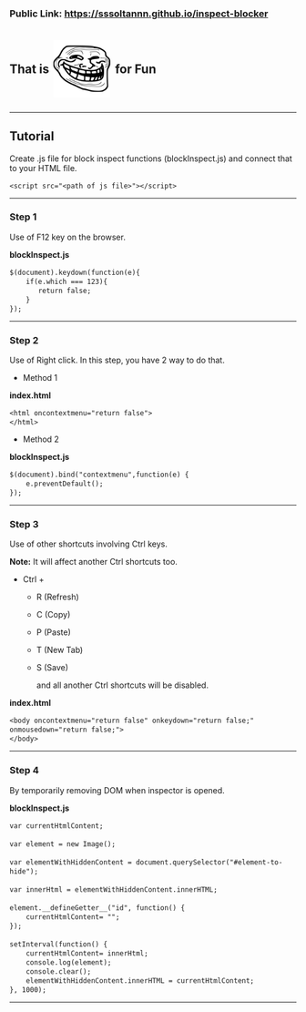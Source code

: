 ### Public Link: https://sssoltannn.github.io/inspect-blocker

<h2 style="display:flex; flex-direction:row; align-items:center;">That is <img style="width:100px;height:100px;padding:8px" src="./images/trollface.jpg"> for Fun</h2>

<hr>

## Tutorial

Create .js file for block inspect functions (blockInspect.js) and connect that to your HTML file.

```
<script src="<path of js file>"></script>
```

<hr>

### Step 1

Use of F12 key on the browser.

<strong>blockInspect.js</strong>

```
$(document).keydown(function(e){
    if(e.which === 123){
       return false;
    }
});
```

<hr>

### Step 2

Use of Right click. In this step, you have 2 way to do that.

- Method 1

<strong>index.html</strong>

```
<html oncontextmenu="return false">
</html>
```

- Method 2

<strong>blockInspect.js</strong>

```
$(document).bind("contextmenu",function(e) {
	e.preventDefault();
});
```

<hr>

### Step 3

Use of other shortcuts involving Ctrl keys.

<strong>Note:</strong> It will affect another Ctrl shortcuts too.

- Ctrl +

  - R (Refresh)
  - C (Copy)
  - P (Paste)
  - T (New Tab)
  - S (Save)

    and all another Ctrl shortcuts will be disabled.

<strong>index.html</strong>

```
<body oncontextmenu="return false" onkeydown="return false;" onmousedown="return false;">
</body>
```

<hr>

### Step 4

By temporarily removing DOM when inspector is opened.

<strong>blockInspect.js</strong>

```
var currentHtmlContent;

var element = new Image();

var elementWithHiddenContent = document.querySelector("#element-to-hide");

var innerHtml = elementWithHiddenContent.innerHTML;

element.__defineGetter__("id", function() {
    currentHtmlContent= "";
});

setInterval(function() {
    currentHtmlContent= innerHtml;
    console.log(element);
    console.clear();
    elementWithHiddenContent.innerHTML = currentHtmlContent;
}, 1000);
```

<hr>
